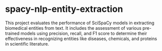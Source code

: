 # spacy-nlp-entity-extraction
This project evaluates the performance of SciSpaCy models in extracting biomedical entities from text. It includes the assessment of various pre-trained models using precision, recall, and F1 score to determine their effectiveness in recognizing entities like diseases, chemicals, and proteins in scientific literature.
